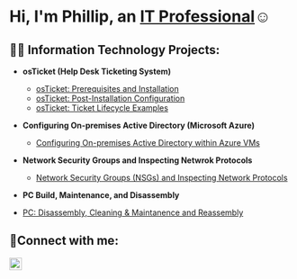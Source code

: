 <h1>Hi, I'm Phillip, an <a href=https://www.linkedin.com/in/phillip-burwell-13460231b/>IT Professional</a>☺</h1>

<h2>👨‍💻 Information Technology Projects:</h2>

- <b>osTicket (Help Desk Ticketing System)</b>
  - [osTicket: Prerequisites and Installation](https://github.com/PhilliprBurwell/osticket-prereqs)
  - [osTicket: Post-Installation Configuration](https://github.com/PhilliprBurwell/post-install-config)
  - [osTicket: Ticket Lifecycle Examples](https://github.com/PhilliprBurwell/ticket-lifecycle)
- <b> Configuring On-premises Active Directory (Microsoft Azure)</b>
  - [Configuring On-premises Active Directory within Azure VMs](https://github.com/PhilliprBurwell/configure-ad)
    
- <b>Network Security Groups and Inspecting Netwrok Protocols</b>
  - [Network Security Groups (NSGs) and Inspecting Network Protocols](https://github.com/PhilliprBurwell/azure-network-protocols)

 - <b>PC Build, Maintenance, and Disassembly</b>
 - [PC: Disassembly, Cleaning & Maintanence and Reassembly](https://github.com/PhilliprBurwell/PC-Build-and-Maintenance)

 

  

<h2>🤳Connect with me:</h2>

[<img align="left" alt="Josh | LinkedIn" width="22px" src="https://cdn.jsdelivr.net/npm/simple-icons@v3/icons/linkedin.svg" />][linkedin]


[linkedin]: https://www.linkedin.com/in/phillip-burwell-13460231b/
